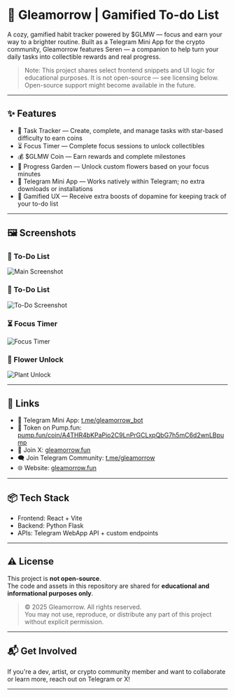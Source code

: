# 🌱 Gleamorrow | Gamified To-do List

A cozy, gamified habit tracker powered by $GLMW — focus and earn your way to a brighter routine. Built as a Telegram Mini App for the crypto community, Gleamorrow features Seren — a companion to help turn your daily tasks into collectible rewards and real progress.

> Note: This project shares select frontend snippets and UI logic for educational purposes. It is not open-source — see licensing below. Open-source support might become available in the future.

---

## ✨ Features

- 🧠 Task Tracker — Create, complete, and manage tasks with star-based difficulty to earn coins
- ⏳ Focus Timer — Complete focus sessions to unlock collectibles
- 💰 $GLMW Coin — Earn rewards and complete milestones
- 🌻 Progress Garden — Unlock custom flowers based on your focus minutes
- 📱 Telegram Mini App — Works natively within Telegram; no extra downloads or installations
- 💬 Gamified UX — Receive extra boosts of dopamine for keeping track of your to-do list

---

## 🖼️ Screenshots

### 🌟 To-Do List
![Main Screenshot](./screenshots/main.png)

### 🌟 To-Do List
![To-Do Screenshot](./screenshots/todo.png)

### ⏳ Focus Timer
![Focus Timer](./screenshots/focus-timer.png)

### 🌻 Flower Unlock
![Plant Unlock](./screenshots/plant-collection.png)

---

## 🔗 Links

- 🌟 Telegram Mini App: [t.me/gleamorrow_bot](https://t.me/gleamorrow_bot)
- 💸 Token on Pump.fun: [pump.fun/coin/A4THR4bKPaPio2C9LnPrGCLxpQbG7h5mC6d2wnLBpump](https://pump.fun/coin/A4THR4bKPaPio2C9LnPrGCLxpQbG7h5mC6d2wnLBpump)
- 🚀 Join X: [gleamorrow.fun](https://gleamorrow.fun/)
- 🗨️ Join Telegram Community: [t.me/gleamorrow](https://t.me/gleamorrow)
- 🌐 Website: [gleamorrow.fun](https://gleamorrow.fun/)

---

## 📦 Tech Stack

- Frontend: React + Vite  
- Backend: Python Flask 
- APIs: Telegram WebApp API + custom endpoints

---

## ⚠️ License

This project is **not open-source**.  
The code and assets in this repository are shared for **educational and informational purposes only**.

> © 2025 Gleamorrow. All rights reserved.  
> You may not use, reproduce, or distribute any part of this project without explicit permission.  

---

## 📬 Get Involved

If you're a dev, artist, or crypto community member and want to collaborate or learn more, reach out on Telegram or X!

---

